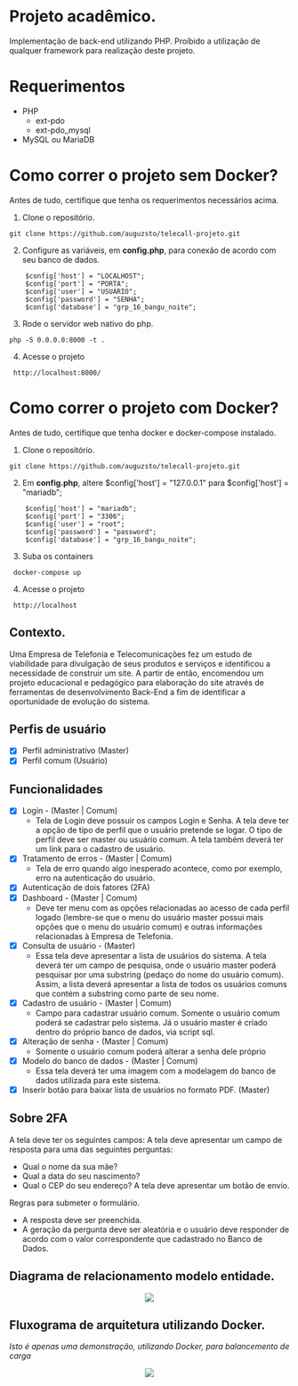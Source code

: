 # Projeto acadêmico.

Implementação de back-end utilizando PHP. Proíbido a utilização de qualquer framework para realização deste projeto.

# Requerimentos
- PHP
    - ext-pdo
    - ext-pdo_mysql
- MySQL ou MariaDB

# Como correr o projeto sem Docker?
Antes de tudo, certifique que tenha os requerimentos necessários acima.
1. Clone o repositório.
```
git clone https://github.com/auguzsto/telecall-projeto.git
```
2. Configure as variáveis, em **config.php**, para conexão de acordo com seu banco de dados.
```
    $config['host'] = "LOCALHOST";
    $config['port'] = "PORTA";
    $config['user'] = "USUÁRIO";
    $config['password'] = "SENHA";
    $config['database'] = "grp_16_bangu_noite";

```
3. Rode o servidor web nativo do php.
```
php -S 0.0.0.0:8000 -t .
```
4. Acesse o projeto
```
 http://localhost:8000/
```
# Como correr o projeto com Docker?
Antes de tudo, certifique que tenha docker e docker-compose instalado.
1. Clone o repositório.
```
git clone https://github.com/auguzsto/telecall-projeto.git
```
2. Em **config.php**, altere $config['host'] = "127.0.0.1" para $config['host'] = "mariadb";
```
    $config['host'] = "mariadb";
    $config['port'] = "3306";
    $config['user'] = "root";
    $config['password'] = "password";
    $config['database'] = "grp_16_bangu_noite";

```
3. Suba os containers
```
 docker-compose up
```
4. Acesse o projeto
```
 http://localhost
```

## Contexto.
Uma Empresa de Telefonia e Telecomunicações fez um estudo de viabilidade para divulgação de seus
produtos e serviços e identificou a necessidade de construir um site.
A partir de então, encomendou um projeto educacional e pedagógico para elaboração do site através
de ferramentas de desenvolvimento Back-End a fim de identificar a oportunidade de evolução do
sistema.

## Perfis de usuário
- [x] Perfil administrativo (Master)
- [x] Perfil comum (Usuário)

## Funcionalidades
- [x] Login - (Master | Comum)
    - Tela de Login deve possuir os campos Login e
Senha. A tela deve ter a opção de tipo de
perfil que o usuário pretende se logar. O tipo
de perfil deve ser master ou usuário comum.
A tela também deverá ter um link para o
cadastro de usuário.
- [x] Tratamento de erros - (Master | Comum)
    - Tela de erro quando algo inesperado
acontece, como por exemplo, erro na
autenticação do usuário.
- [x] Autenticação de dois fatores (2FA)
- [x] Dashboard - (Master | Comum)
    - Deve ter menu com as opções relacionadas
ao acesso de cada perfil logado (lembre-se
que o menu do usuário master possui mais
opções que o menu do usuário comum) e
outras informações relacionadas à Empresa
de Telefonia.
- [x] Consulta de usuário - (Master)
    - Essa tela deve apresentar a lista de usuários
do sistema. A tela deverá ter um campo de
pesquisa, onde o usuário master poderá
pesquisar por uma substring (pedaço do
nome do usuário comum). Assim, a lista
deverá apresentar a lista de todos os
usuários comuns que contém a substring
como parte de seu nome.
- [x] Cadastro de usuário - (Master | Comum)
    - Campo para cadastrar usuário comum.
Somente o usuário comum poderá se
cadastrar pelo sistema. Já o usuário master é
criado dentro do próprio banco de dados, via
script sql.
- [x] Alteração de senha - (Master | Comum)
    - Somente o usuário comum poderá alterar a
senha dele próprio
- [x] Modelo do banco de dados - (Master | Comum)
    - Essa tela deverá ter uma imagem com a
modelagem do banco de dados utilizada para
este sistema.
- [x] Inserir botão para baixar lista de usuários no formato PDF. (Master)

## Sobre 2FA
A tela deve ter os seguintes campos:
A tela deve apresentar um campo de resposta para uma das seguintes perguntas:

- Qual o nome da sua mãe?
- Qual a data do seu nascimento?
- Qual o CEP do seu endereço?
A tela deve apresentar um botão de envio.

Regras para submeter o formulário.
- A resposta deve ser preenchida.
- A geração da pergunta deve ser aleatória e o usuário deve responder de acordo com o valor
correspondente que cadastrado no Banco de Dados.

## Diagrama de relacionamento modelo entidade.
<div align='center'><img src = 'https://i.imgur.com/q8A2f79.png'></div>

## Fluxograma de arquitetura utilizando Docker.
<i> Isto é apenas uma demonstração, utilizando Docker, para balancemento de carga</i>
<div align='center'><img src= 'https://i.imgur.com/I92P25k.png'></div>